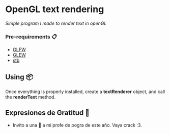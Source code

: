 # OpenGL text rendering

_Simple program I made to render text in openGL_

### Pre-requirements 📋

* [GLFW](https://www.glfw.org/)
* [GLEW](http://glew.sourceforge.net/)
* [stb](https://github.com/nothings/stb)


## Using 📦

Once everything is properly installed, create a **textRenderer** object, and call the **renderText** method.

## Expresiones de Gratitud 🎁

* Invito a una 🍺 a mi profe de pogra de este año. Vaya crack :3.

